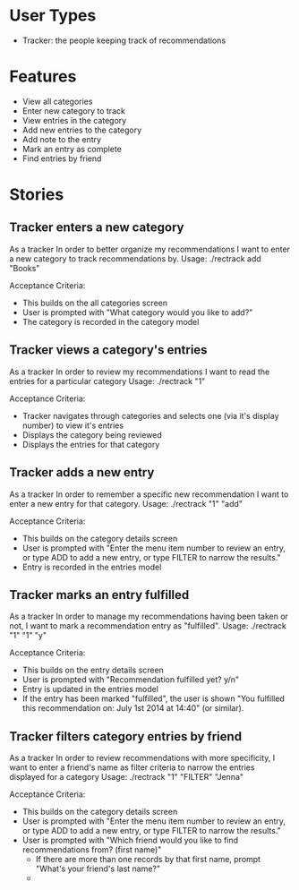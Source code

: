 # User Types
* Tracker: the people keeping track of recommendations

# Features
* View all categories
* Enter new category to track
* View entries in the category
* Add new entries to the category
* Add note to the entry
* Mark an entry as complete
* Find entries by friend

# Stories

## Tracker enters a new category

As a tracker
In order to better organize my recommendations
I want to enter a new category to track recommendations by.
Usage: ./rectrack add "Books"

Acceptance Criteria:
* This builds on the all categories screen
* User is prompted with "What category would you like to add?"
* The category is recorded in the category model

## Tracker views a category's entries

As a tracker
In order to review my recommendations
I want to read the entries for a particular category
Usage: ./rectrack "1"

Acceptance Criteria:
* Tracker navigates through categories and selects one (via it's display number) to view it's entries
* Displays the category being reviewed
* Displays the entries for that category

## Tracker adds a new entry

As a tracker
In order to remember a specific new recommendation
I want to enter a new entry for that category.
Usage: ./rectrack "1" "add"

Acceptance Criteria:
* This builds on the category details screen
* User is prompted with "Enter the menu item number to review an entry, or type ADD to add a new entry, or type FILTER to narrow the results."
* Entry is recorded in the entries model

## Tracker marks an entry fulfilled

As a tracker
In order to manage my recommendations having been taken or not,
I want to mark a recommendation entry as "fulfilled".
Usage: ./rectrack "1" "1" "y"

Acceptance Criteria:
* This builds on the entry details screen
* User is prompted with "Recommendation fulfilled yet? y/n"
* Entry is updated in the entries model
* If the entry has been marked "fulfilled", the user is shown "You fulfilled this recommendation on: July 1st 2014 at 14:40" (or similar).

## Tracker filters category entries by friend

As a tracker
In order to review recommendations with more specificity,
I want to enter a friend's name as filter criteria to narrow the entries displayed for a category
Usage: ./rectrack "1" "FILTER" "Jenna"

Acceptance Criteria:
* This builds on the category details screen
* User is prompted with "Enter the menu item number to review an entry, or type ADD to add a new entry, or type FILTER to narrow the results."
* User is prompted with "Which friend would you like to find recommendations from? (first name)"
  * If there are more than one records by that first name, prompt "What's your friend's last name?"
  * 
